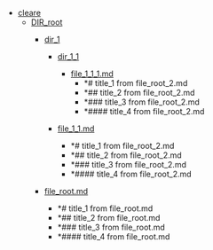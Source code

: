 - <a href = "E:\Node_projects\Node_Way\Jobs\CataloguerFs\CreateCatalog\AFP5_0.1_ctlg_1_to_2.v.0.1.5\Examples\cleare\cat.cleare\dir.cleare.md">cleare</a>
    - <a href = "E:\Node_projects\Node_Way\Jobs\CataloguerFs\CreateCatalog\AFP5_0.1_ctlg_1_to_2.v.0.1.5\Examples\cleare\DIR_root\cat.DIR_root\dir.DIR_root.md">DIR_root</a>
        - <a href = "E:\Node_projects\Node_Way\Jobs\CataloguerFs\CreateCatalog\AFP5_0.1_ctlg_1_to_2.v.0.1.5\Examples\cleare\DIR_root\dir_1\cat.dir_1\dir.dir_1.md">dir_1</a>
            - <a href = "E:\Node_projects\Node_Way\Jobs\CataloguerFs\CreateCatalog\AFP5_0.1_ctlg_1_to_2.v.0.1.5\Examples\cleare\DIR_root\dir_1\dir_1_1\cat.dir_1_1\dir.dir_1_1.md">dir_1_1</a>
                - <a href = "E:\Node_projects\Node_Way\Jobs\CataloguerFs\CreateCatalog\AFP5_0.1_ctlg_1_to_2.v.0.1.5\Examples\cleare\DIR_root\dir_1\dir_1_1\file_1_1_1.md">file_1_1_1.md</a>
                    - *# title_1 from file_root_2.md
                    - *## title_2 from file_root_2.md
                    - *### title_3 from file_root_2.md
                    - *#### title_4 from file_root_2.md
            
            - <a href = "E:\Node_projects\Node_Way\Jobs\CataloguerFs\CreateCatalog\AFP5_0.1_ctlg_1_to_2.v.0.1.5\Examples\cleare\DIR_root\dir_1\file_1_1.md">file_1_1.md</a>
                - *# title_1 from file_root_2.md
                - *## title_2 from file_root_2.md
                - *### title_3 from file_root_2.md
                - *#### title_4 from file_root_2.md
        
        - <a href = "E:\Node_projects\Node_Way\Jobs\CataloguerFs\CreateCatalog\AFP5_0.1_ctlg_1_to_2.v.0.1.5\Examples\cleare\DIR_root\file_root.md">file_root.md</a>
            - *# title_1 from file_root.md
            - *## title_2 from file_root.md
            - *### title_3 from file_root.md
            - *#### title_4 from file_root.md
    
